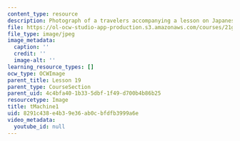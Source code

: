 ```yaml
---
content_type: resource
description: Photograph of a travelers accompanying a lesson on Japanese vocabulary.
file: https://ol-ocw-studio-app-production.s3.amazonaws.com/courses/21g-504-japanese-iv-spring-2009/8291c438e4b39e36ab0cbfdfb3999a6e_tMachine1.jpg
file_type: image/jpeg
image_metadata:
  caption: ''
  credit: ''
  image-alt: ''
learning_resource_types: []
ocw_type: OCWImage
parent_title: Lesson 19
parent_type: CourseSection
parent_uid: 4c4bfa40-1b33-5dbf-1f49-d700b4b86b25
resourcetype: Image
title: tMachine1
uid: 8291c438-e4b3-9e36-ab0c-bfdfb3999a6e
video_metadata:
  youtube_id: null
---
```

